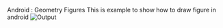Android : Geometry Figures
This is example to show how to draw figure in android
![Output](https://raw.githubusercontent.com/mohit008/Android-Geomatry-Figure/master/res/drawable/geomatry2.png) 
